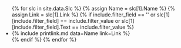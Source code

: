 <ul>
{% for slc in site.data.Slc %}
    {% assign Name = slc[1].Name %}
    {% assign Link = slc[1].Link %}
    {% if include.filter_field == '' or slc[1][include.filter_field] == include.filter_value or slc[1][include.filter_field].Text == include.filter_value %}
        <li>{% include printlink.md data=Name link=Link %}</li>
    {% endif %}
{% endfor %}
</ul>
